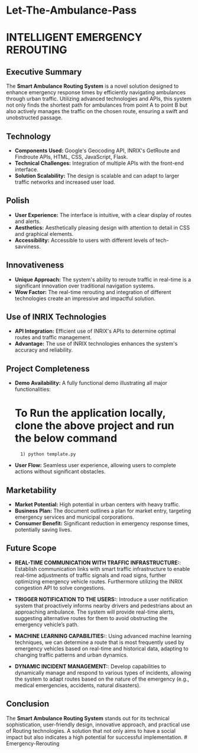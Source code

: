 # Let-The-Ambulance-Pass

# INTELLIGENT EMERGENCY REROUTING

## Executive Summary

The **Smart Ambulance Routing System** is a novel solution designed to enhance emergency response times by efficiently navigating ambulances through urban traffic. Utilizing advanced technologies and APIs, this system not only finds the shortest path for ambulances from point A to point B but also actively manages the traffic on the chosen route, ensuring a swift and unobstructed passage.

## Technology

- **Components Used:** Google's Geocoding API, INRIX's GetRoute and Findroute APIs, HTML, CSS, JavaScript, Flask.
- **Technical Challenges:** Integration of multiple APIs with the front-end interface.
- **Solution Scalability:** The design is scalable and can adapt to larger traffic networks and increased user load.

## Polish

- **User Experience:** The interface is intuitive, with a clear display of routes and alerts.
- **Aesthetics:** Aesthetically pleasing design with attention to detail in CSS and graphical elements.
- **Accessibility:** Accessible to users with different levels of tech-savviness.

## Innovativeness

- **Unique Approach:** The system's ability to reroute traffic in real-time is a significant innovation over traditional navigation systems.
- **Wow Factor:** The real-time rerouting and integration of different technologies create an impressive and impactful solution.

## Use of INRIX Technologies

- **API Integration:** Efficient use of INRIX's APIs to determine optimal routes and traffic management.
- **Advantage:** The use of INRIX technologies enhances the system's accuracy and reliability.

## Project Completeness

- **Demo Availability:** A fully functional demo illustrating all major functionalities:
    # To Run the application locally, clone the above project and run the below command
        1) python template.py 
- **User Flow:** Seamless user experience, allowing users to complete actions without significant obstacles.

## Marketability

- **Market Potential:** High potential in urban centers with heavy traffic.
- **Business Plan:** The document outlines a plan for market entry, targeting emergency services and municipal corporations.
- **Consumer Benefit:** Significant reduction in emergency response times, potentially saving lives.

## Future Scope

- **REAL-TIME COMMUNICATION WITH TRAFFIC INFRASTRUCTURE:**: Establish communication links with smart traffic infrastructure to enable real-time adjustments of traffic signals and road signs, further optimizing emergency vehicle routes. Furthermore utilizing the INRIX congestion API to solve congestions.

- **TRIGGER NOTIFICATION TO THE USERS:**: Introduce a user notification system that proactively informs nearby drivers and pedestrians about an approaching ambulance. The system will provide real-time alerts, suggesting alternative routes for them to avoid obstructing the emergency vehicle’s path.

- **MACHINE LEARNING CAPABILITIES:**: Using advanced machine learning techniques, we can determine a route that is most frequently used by emergency vehicles based on real-time and historical data, adapting to changing traffic patterns and urban dynamics.

- **DYNAMIC INCIDENT MANAGEMENT:**:
Develop capabilities to dynamically manage and respond to various types of incidents, allowing the system to adapt routes based on the nature of the emergency (e.g., medical emergencies, accidents, natural disasters).

## Conclusion

The **Smart Ambulance Routing System** stands out for its technical sophistication, user-friendly design, innovative approach, and practical use of Routing technologies. A solution that not only aims to have a social impact but also indicates a high potential for successful implementation.
#   E m e r g e n c y - R e r o u t i n g  
 